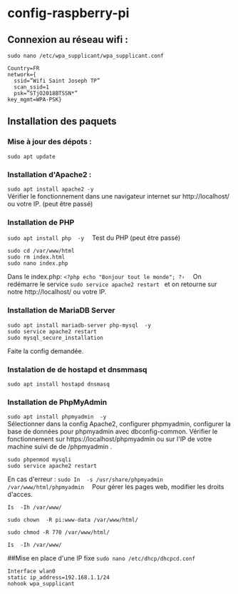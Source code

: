 # config-raspberry-pi
## Connexion au réseau wifi :
```sudo nano /etc/wpa_supplicant/wpa_supplicant.conf```
```
Country=FR 
network={ 
  ssid=”Wifi Saint Joseph TP” 
  scan_ssid=1 
  psk=”STjO2018BTSSN*” 
key_mgmt=WPA-PSK}
```
## Installation des paquets
### Mise à jour des dépots :
```sudo apt update```
### Installation d'Apache2 :
```sudo apt install apache2 -y``` </br>
Vérifier le fonctionnement dans une navigateur internet sur http://localhost/ ou votre IP. (peut être passé)
### Installation de PHP
```sudo apt install php  -y  ```
Test du PHP (peut être passé)
```
sudo cd /var/www/html 
sudo rm index.html
sudo nano index.php
```
Dans le index.php:
```<?php echo "Bonjour tout le monde"; ?›  ```
On redémarre le service ```sudo service apache2 restart ``` et on retourne sur notre http://localhost/ ou votre IP.
### Installation de MariaDB Server
```
sudo apt install mariadb-server php-mysql  -y
sudo service apache2 restart  
sudo mysql_secure_installation  
```
Faite la config demandée.
### Instalation de de hostapd et dnsmmasq
```sudo apt install hostapd dnsmasq ```
### Installation de PhpMyAdmin
```sudo apt install phpmyadmin  -y  ``` </br>
Sélectionner dans la config Apache2, configurer phpmyadmin, configurer la base de données pour phpmyadmin avec dbconfig-common.
Vérifier le fonctionnement sur https://localhost/phpmyadmin ou sur l'IP de votre machine suivi de de /phpmyadmin .
```
sudo phpenmod mysqli
sudo service apache2 restart 
```
En cas d'erreur :
```sudo In  -s /usr/share/phpmyadmin /var/www/html/phpmyadmin  ```
Pour gérer les pages web, modifier les droits d'acces.
```
Is  -Ih /var/www/ 

sudo chown  -R pi:www-data /var/www/html/  

sudo chmod -R 770 /var/www/html/  

Is  -Ih /var/www/
```
##Mise en place d'une IP fixe
```sudo nano /etc/dhcp/dhcpcd.conf``` </br>
```
Interface wlan0 
static ip_address=192.168.1.1/24 
nohook wpa_supplicant 
```
####

